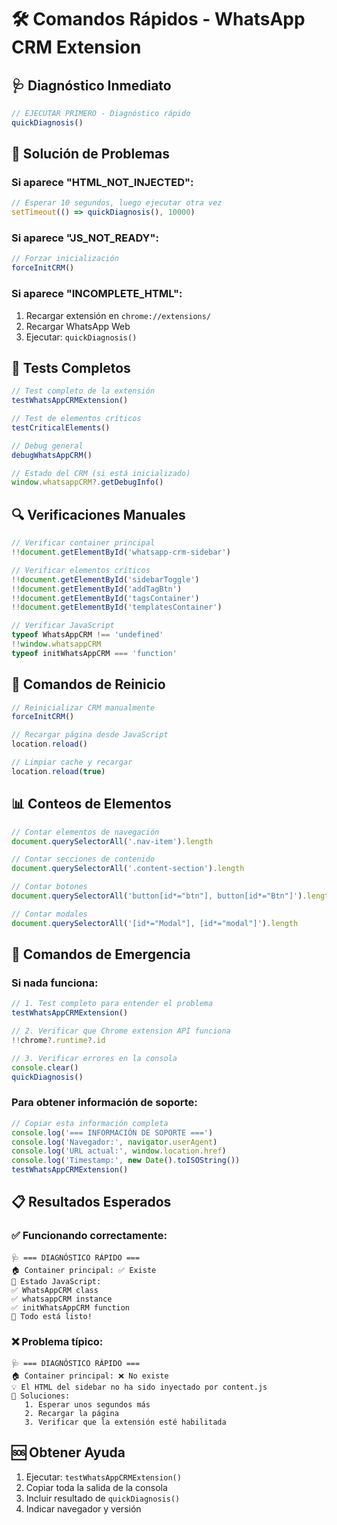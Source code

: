 # 🛠️ Comandos Rápidos - WhatsApp CRM Extension

## 🩺 Diagnóstico Inmediato

```javascript
// EJECUTAR PRIMERO - Diagnóstico rápido
quickDiagnosis()
```

## 🔧 Solución de Problemas

### Si aparece "HTML_NOT_INJECTED":
```javascript
// Esperar 10 segundos, luego ejecutar otra vez
setTimeout(() => quickDiagnosis(), 10000)
```

### Si aparece "JS_NOT_READY":
```javascript
// Forzar inicialización
forceInitCRM()
```

### Si aparece "INCOMPLETE_HTML":
1. Recargar extensión en `chrome://extensions/`
2. Recargar WhatsApp Web
3. Ejecutar: `quickDiagnosis()`

## 🧪 Tests Completos

```javascript
// Test completo de la extensión
testWhatsAppCRMExtension()

// Test de elementos críticos
testCriticalElements()

// Debug general
debugWhatsAppCRM()

// Estado del CRM (si está inicializado)
window.whatsappCRM?.getDebugInfo()
```

## 🔍 Verificaciones Manuales

```javascript
// Verificar container principal
!!document.getElementById('whatsapp-crm-sidebar')

// Verificar elementos críticos
!!document.getElementById('sidebarToggle')
!!document.getElementById('addTagBtn')
!!document.getElementById('tagsContainer')
!!document.getElementById('templatesContainer')

// Verificar JavaScript
typeof WhatsAppCRM !== 'undefined'
!!window.whatsappCRM
typeof initWhatsAppCRM === 'function'
```

## 🔄 Comandos de Reinicio

```javascript
// Reinicializar CRM manualmente
forceInitCRM()

// Recargar página desde JavaScript
location.reload()

// Limpiar cache y recargar
location.reload(true)
```

## 📊 Conteos de Elementos

```javascript
// Contar elementos de navegación
document.querySelectorAll('.nav-item').length

// Contar secciones de contenido
document.querySelectorAll('.content-section').length

// Contar botones
document.querySelectorAll('button[id*="btn"], button[id*="Btn"]').length

// Contar modales
document.querySelectorAll('[id*="Modal"], [id*="modal"]').length
```

## 🚨 Comandos de Emergencia

### Si nada funciona:
```javascript
// 1. Test completo para entender el problema
testWhatsAppCRMExtension()

// 2. Verificar que Chrome extension API funciona
!!chrome?.runtime?.id

// 3. Verificar errores en la consola
console.clear()
quickDiagnosis()
```

### Para obtener información de soporte:
```javascript
// Copiar esta información completa
console.log('=== INFORMACIÓN DE SOPORTE ===')
console.log('Navegador:', navigator.userAgent)
console.log('URL actual:', window.location.href)
console.log('Timestamp:', new Date().toISOString())
testWhatsAppCRMExtension()
```

## 📋 Resultados Esperados

### ✅ Funcionando correctamente:
```
🩺 === DIAGNÓSTICO RÁPIDO ===
🏠 Container principal: ✅ Existe
📜 Estado JavaScript:
✅ WhatsAppCRM class
✅ whatsappCRM instance
✅ initWhatsAppCRM function
🎉 Todo está listo!
```

### ❌ Problema típico:
```
🩺 === DIAGNÓSTICO RÁPIDO ===
🏠 Container principal: ❌ No existe
💡 El HTML del sidebar no ha sido inyectado por content.js
🔧 Soluciones:
   1. Esperar unos segundos más
   2. Recargar la página
   3. Verificar que la extensión esté habilitada
```

## 🆘 Obtener Ayuda

1. Ejecutar: `testWhatsAppCRMExtension()`
2. Copiar toda la salida de la consola
3. Incluir resultado de `quickDiagnosis()`
4. Indicar navegador y versión 